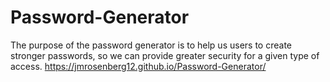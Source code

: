 # Password-Generator
The purpose of the password generator is to help us users to create stronger passwords, so we can provide greater security for a given type of access. 
https://jmrosenberg12.github.io/Password-Generator/
